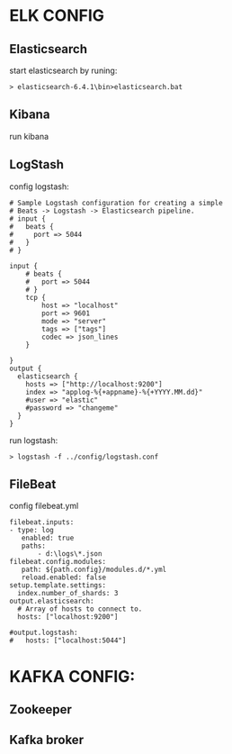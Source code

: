 # ELK CONFIG

## Elasticsearch
start elasticsearch by runing:

```
> elasticsearch-6.4.1\bin>elasticsearch.bat
```

## Kibana
run kibana

## LogStash

config logstash:
```
# Sample Logstash configuration for creating a simple
# Beats -> Logstash -> Elasticsearch pipeline.
# input {
#   beats {
#     port => 5044
#   }
# }

input {
    # beats {
    #   port => 5044
    # }
    tcp {  
        host => "localhost"  
        port => 9601  
        mode => "server"  
        tags => ["tags"]  
        codec => json_lines         
    }  

} 
output {
  elasticsearch {
    hosts => ["http://localhost:9200"]
    index => "applog-%{+appname}-%{+YYYY.MM.dd}"
    #user => "elastic"
    #password => "changeme"
  }
}

```

run logstash:
```
> logstash -f ../config/logstash.conf
```

## FileBeat
config filebeat.yml
```
filebeat.inputs:
- type: log
   enabled: true
   paths:
       - d:\logs\*.json
filebeat.config.modules:
   path: ${path.config}/modules.d/*.yml
   reload.enabled: false
setup.template.settings:
  index.number_of_shards: 3
output.elasticsearch:
  # Array of hosts to connect to.
  hosts: ["localhost:9200"]

#output.logstash:
#   hosts: ["localhost:5044"]
```

# KAFKA CONFIG:

## Zookeeper
## Kafka broker